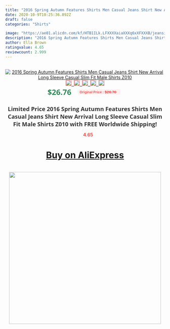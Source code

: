 ```yaml
---
title: "2016 Spring Autumn Features Shirts Men Casual Jeans Shirt New Arrival Long Sleeve Casual Slim Fit Male Shirts Z010"
date: 2020-10-9T10:25:36.892Z
draft: false
categories: "Shirts"

image: "https://ae01.alicdn.com/kf/HTB1ILk.LFXXXXaiaXXXq6xXFXXXB/jeansian-Spring-Autumn-Features-Shirts-Men-Casual-Jeans-Shirt-New-Arrival-Long-Sleeve-Casual-Slim-Fit.jpg"
description: "2016 Spring Autumn Features Shirts Men Casual Jeans Shirt New Arrival Long Sleeve Casual Slim Fit Male Shirts Z010"
author: Ella Brown
ratingvalue: 4.65
reviewcount: 2.999
---
```

<br>
<div style="text-align: center;">
<a href="https://s.click.aliexpress.com/e/_9HJ8P7" target="_blank" rel="nofollow noopener noreferrer"><img alt="2016 Spring Autumn Features Shirts Men Casual Jeans Shirt New Arrival Long Sleeve Casual Slim Fit Male Shirts Z010" class="magnifier-image" src="https://ae01.alicdn.com/kf/HTB1ILk.LFXXXXaiaXXXq6xXFXXXB/jeansian-Spring-Autumn-Features-Shirts-Men-Casual-Jeans-Shirt-New-Arrival-Long-Sleeve-Casual-Slim-Fit.jpg_640x640.jpg">
<br>
<img style="border:1px solid salmon" src="https://ae01.alicdn.com/kf/HTB1ILk.LFXXXXaiaXXXq6xXFXXXB/jeansian-Spring-Autumn-Features-Shirts-Men-Casual-Jeans-Shirt-New-Arrival-Long-Sleeve-Casual-Slim-Fit.jpg_120x120.jpg">&nbsp;&nbsp;<img style="border:1px solid salmon" src="https://ae01.alicdn.com/kf/HTB1TV78LFXXXXc1aXXXq6xXFXXXw/jeansian-Spring-Autumn-Features-Shirts-Men-Casual-Jeans-Shirt-New-Arrival-Long-Sleeve-Casual-Slim-Fit.jpg_120x120.jpg">&nbsp;&nbsp;<img style="border:1px solid salmon" src="https://ae01.alicdn.com/kf/HTB1vHxlLVXXXXbJXFXXq6xXFXXX0/jeansian-Spring-Autumn-Features-Shirts-Men-Casual-Jeans-Shirt-New-Arrival-Long-Sleeve-Casual-Slim-Fit.jpg_120x120.jpg">&nbsp;&nbsp;<img style="border:1px solid salmon" src="https://ae01.alicdn.com/kf/HTB1Et0BLVXXXXaHXXXXq6xXFXXXh/jeansian-Spring-Autumn-Features-Shirts-Men-Casual-Jeans-Shirt-New-Arrival-Long-Sleeve-Casual-Slim-Fit.jpg_120x120.jpg">&nbsp;&nbsp;<img style="border:1px solid salmon" src="https://ae01.alicdn.com/kf/HTB1mZXsLVXXXXbsXpXXq6xXFXXXQ/jeansian-Spring-Autumn-Features-Shirts-Men-Casual-Jeans-Shirt-New-Arrival-Long-Sleeve-Casual-Slim-Fit.jpg_120x120.jpg"></a></div><br0>
<div style="text-align: center;"><span style="background-color: white; border: 0px; box-sizing: border-box; color: seagreen; display: inline-block; font-family: &quot;open sans&quot; , &quot;arial&quot; , &quot;helvetica&quot; , sans-serif , &quot;heiti&quot;; font-size: 24px; font-stretch: inherit; font-weight: 700; line-height: inherit; margin: 0px 10px 0px 0px; padding: 0px; vertical-align: middle;">$26.76 </span>
<span style="background: rgb(255 , 241 , 241); border-radius: 3px; border: 0px; box-sizing: border-box; color: #ff4747; display: inline-block; font-family: inherit; font-size: 12px; font-stretch: inherit; font-style: inherit; font-variant: inherit; font-weight: 600; line-height: inherit; margin: 0px; padding: 2px 5px; transform: scale(0.9); vertical-align: middle;">Original Price : <b style="text-decoration: line-through;">$26.76 </b> &nbsp;&nbsp;</span></div>
<h1 style="color: #333333; display: inline-block; font-family: &quot;open sans&quot; , &quot;arial&quot; , &quot;helvetica&quot; , sans-serif , &quot;heiti&quot;; font-size: 18px; font-stretch: inherit; font-weight: 700; text-align: center;">Limited Price 2016 Spring Autumn Features Shirts Men Casual Jeans Shirt New Arrival Long Sleeve Casual Slim Fit Male Shirts Z010 with FREE Worldwide Shipping!</h1>
<div style="color: #ff4747; text-align: center;">
<img src="https://4.bp.blogspot.com/-M0ZcTcb-5uY/XleCXlxnR4I/AAAAAAAAAEc/OrjgMkXV1oMQFaCRZj5HQwOCBcu3w1FegCPcBGAYYCw/s1600/star.png" style="height: 15px;">&nbsp;<b>4.65</b></div>
<div class="button_cont" align="center"><a class="buynow_a" href="https://s.click.aliexpress.com/e/_9HJ8P7" target="_blank" rel="nofollow noopener noreferrer"><H1>Buy on AliExpress</H1></a></div><br>
<div class="separator" style="clear: both; text-align: center;">
<img src="https://lh3.googleusercontent.com/-pTy5HemUv9M/XlePHvY0dAI/AAAAAAAAAE4/0nX5iRUoIWY8eMW9Dpxeirr157OZliDIgCLcBGAsYHQ/s1600/badge.gif" width="480">
</div>
